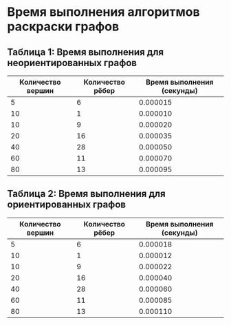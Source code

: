 # Время выполнения алгоритмов раскраски графов


## Таблица 1: Время выполнения для неориентированных графов

| Количество вершин | Количество рёбер | Время выполнения (секунды) |
|-------------------|------------------|----------------------------|
| 5                 | 6                | 0.000015                   |
| 10                | 1                | 0.000010                   |
| 10                | 9                | 0.000020                   |
| 20                | 16               | 0.000035                   |
| 40                | 28               | 0.000050                   |
| 60                | 11               | 0.000070                   |
| 80                | 13               | 0.000095                   |

## Таблица 2: Время выполнения для ориентированных графов

| Количество вершин | Количество рёбер | Время выполнения (секунды) |
|-------------------|------------------|----------------------------|
| 5                 | 6                | 0.000018                   |
| 10                | 1                | 0.000012                   |
| 10                | 9                | 0.000022                   |
| 20                | 16               | 0.000040                   |
| 40                | 28               | 0.000060                   |
| 60                | 11               | 0.000085                   |
| 80                | 13               | 0.000110                   |


